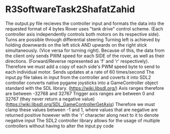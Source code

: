 # R3SoftwareTask2ShafatZahid
The output.py file recieves the controller input and formats the data into the requested format of 4 bytes
 Rover uses "tank drive" control scheme.
    (Each controller axis independently controls both motors on its respective side). Turns are possible through differential steering
    Turning left is achieved by holding downwards on the left stick AND upwards on the right stick simultaneously.
    (Vice versa for turning right).
    Because of this, the data from the client only sends PWM speed for each SIDE of the rover, as well as their
    directions. (Forward/Reverse represented as 'f' and 'r' respectively).
    Therefore we must add a copy of each side's PWM speed byte to send to each individual motor. Sends updates at a rate of 60 times/second
    The input.py file takes in input from the controller and coverts it into 
    SDL2 controller converts native pygame joysticks into a GameController object standard with the SDL library.
    (https://wiki.libsdl.org/)
    Axis ranges therefore are between -32768 and 32767
    Trigger axis ranges are between 0 and 32767 (they never return a negative value)
    (https://wiki.libsdl.org/SDL_GameControllerGetAxis)
    Therefore we must clamp these values between -1 and 1, where values that are negative are returned positive
    however with the 'r' character along next to it to denote negative input
    The SDL2 controller library allows for the usage of multiple controllers without having to alter the input.py code
    
